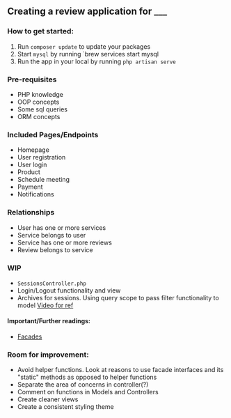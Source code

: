 ## Creating a review application for ___

### How to get started:
1. Run `composer update` to update your packages
2. Start `mysql` by running `brew services start mysql
3. Run the app in your local by running `php artisan serve`

### Pre-requisites
- PHP knowledge
- OOP concepts
- Some sql queries
- ORM concepts

### Included Pages/Endpoints
- Homepage
- User registration
- User login
- Product
- Schedule meeting
- Payment
- Notifications

### Relationships
- User has one or more services
- Service belongs to user
- Service has one or more reviews
- Review belongs to service

### WIP
- `SessionsController.php`
- Login/Logout functionality and view
- Archives for sessions. Using query scope to pass filter functionality to model [Video for ref](https://laracasts.com/series/laravel-from-scratch-2017/episodes/20)

#### Important/Further readings:
- [Facades](https://laravel.com/docs/5.7/facades)

### Room for improvement:
- Avoid helper functions. Look at reasons to use facade interfaces and its "static" methods as opposed to helper functions
- Separate the area of concerns in controller(?)
- Comment on functions in Models and Controllers
- Create cleaner views
- Create a consistent styling theme



